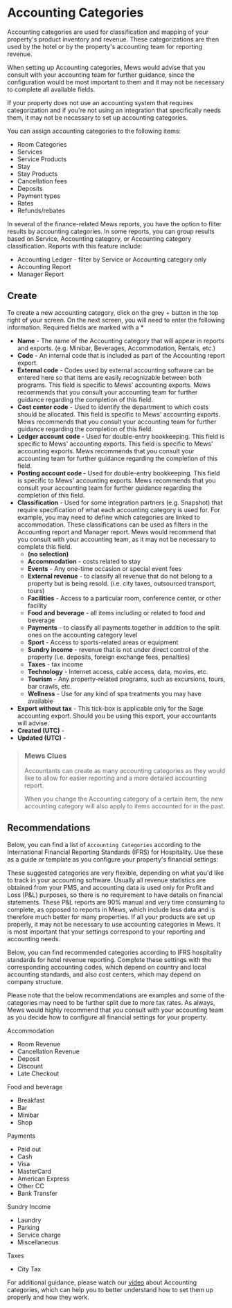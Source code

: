 # Accounting Categories

Accounting categories are used for classification and mapping of your property's product inventory and revenue. These categorizations are then used by the hotel or by the property's accounting team for reporting revenue.

When setting up Accounting categories, Mews would advise that you consult with your accounting team for further guidance, since the configuration would be most important to them and it may not be necessary to complete all available fields.

If your property does not use an accounting system that requires categorization and if you're not using an integration that specifically needs them, it may not be necessary to set up accounting categories.

You can assign accounting categories to the following items:

* Room Categories
* Services
* Service Products
* Stay
* Stay Products
* Cancellation fees
* Deposits
* Payment types
* Rates
* Refunds/rebates

In several of the finance-related Mews reports, you have the option to filter results by accounting categories. In some reports, you can group results based on Service, Accounting category, or Accounting category classification. Reports with this feature include:

* Accounting Ledger - filter by Service or Accounting category only
* Accounting Report
* Manager Report

## Create

To create a new accounting category, click on the grey + button in the top right of your screen. On the next screen, you will need to enter the following information. Required fields are marked with a \*

* **Name** - The name of the Accounting category that will appear in reports and exports. \(e.g. Minibar, Beverages, Accommodation, Rentals, etc.\)
* **Code** - An internal code that is included as part of the Accounting report export.
* **External code** - Codes used by external accounting software can be entered here so that items are easily recognizable between both programs. This field is specific to Mews' accounting exports. Mews recommends that you consult your accounting team for further guidance regarding the completion of this field.
* **Cost center code** - Used to identify the department to which costs should be allocated. This field is specific to Mews' accounting exports. Mews recommends that you consult your accounting team for further guidance regarding the completion of this field.
* **Ledger account code -** Used for double-entry bookkeeping. This field is specific to Mews' accounting exports. This field is specific to Mews' accounting exports. Mews recommends that you consult your accounting team for further guidance regarding the completion of this field.
* **Posting account code -** Used for double-entry bookkeeping. This field is specific to Mews' accounting exports. Mews recommends that you consult your accounting team for further guidance regarding the completion of this field.
* **Classification** - Used for some integration partners \(e.g. Snapshot\) that require specification of what each accounting category is used for. For example, you may need to define which categories are linked to accommodation. These classifications can be used as filters in the Accounting report and Manager report. Mews would recommend that you consult with your accounting team, as it may not be necessary to complete this field.
  * **\(no selection\)**
  * **Accommodation** - costs related to stay
  * **Events** - Any one-time occasion or special event fees
  * **External revenue** - to classify all revenue that do not belong to a property but is being resold. \(i.e. city taxes, outsourced transport, tours\)
  * **Facilities** - Access to a particular room, conference center, or other facility
  * **Food and beverage** - all items including or related to food and beverage
  * **Payments** - to classify all payments together in addition to the split ones on the accounting category level
  * **Sport** - Access to sports-related areas or equipment
  * **Sundry income** - revenue that is not under direct control of the property \(i.e. deposits, foreign exchange fees, penalties\)
  * **Taxes** - tax income
  * **Technology** - Internet access, cable access, data, movies, etc. 
  * **Tourism** - Any property-related programs, such as excursions, tours, bar crawls, etc. 
  * **Wellness** - Use for any kind of spa treatments you may have available
* **Export without tax** - This tick-box is applicable only for the Sage accounting export. Should you be using this export, your accountants will advise.
* **Created \(UTC\)** - 
* **Updated \(UTC\)** - 

> ### Mews Clues
>
> Accountants can create as many accounting categories as they would like to allow for easier reporting and a more detailed accounting report.
>
> When you change the Accounting category of a certain item, the new accounting category will also apply to items accounted for in the past.

## Recommendations

Below, you can find a list of `Accounting Categories` according to the International Financial Reporting Standards \(IFRS\) for Hospitality. Use these as a guide or template as you configure your property's financial settings:

These suggested categories are very flexible, depending on what you'd like to track in your accounting software. Usually all revenue statistics are obtained from your PMS, and accounting data is used only for Profit and Loss \(P&L\) purposes, so there is no requirement to have details on financial statements. These P&L reports are 90% manual and very time consuming to complete, as opposed to reports in Mews, which include less data and is therefore much better for many properties. If all your products are set up properly, it may not be necessary to use accounting categories in Mews. It is most important that your settings correspond to your reporting and accounting needs.

Below, you can find recommended categories according to IFRS hospitality standards for hotel revenue reporting. Complete these settings with the corresponding accounting codes, which depend on country and local accounting standards, and also cost centers, which may depend on company structure.

Please note that the below recommendations are examples and some of the categories may need to be further split due to more tax rates. As always, Mews would highly recommend that you consult with your accounting team as you decide how to configure all financial settings for your property.

Accommodation

* Room Revenue
* Cancellation Revenue
* Deposit
* Discount
* Late Checkout

Food and beverage

* Breakfast
* Bar
* Minibar
* Shop

Payments

* Paid out
* Cash
* Visa
* MasterCard
* American Express
* Other CC
* Bank Transfer

Sundry Income

* Laundry
* Parking
* Service charge
* Miscellaneous

Taxes

* City Tax

For additional guidance, please watch our [video](https://vimeo.com/197489433) about Accounting categories, which can help you to better understand how to set them up properly and how they work.

